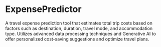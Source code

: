 # ExpensePredictor
A travel expense prediction tool that estimates total trip costs based on factors such as destination, duration, travel mode, and accommodation type. Utilizes advanced data processing techniques and Generative AI to offer personalized cost-saving suggestions and optimize travel plans.
